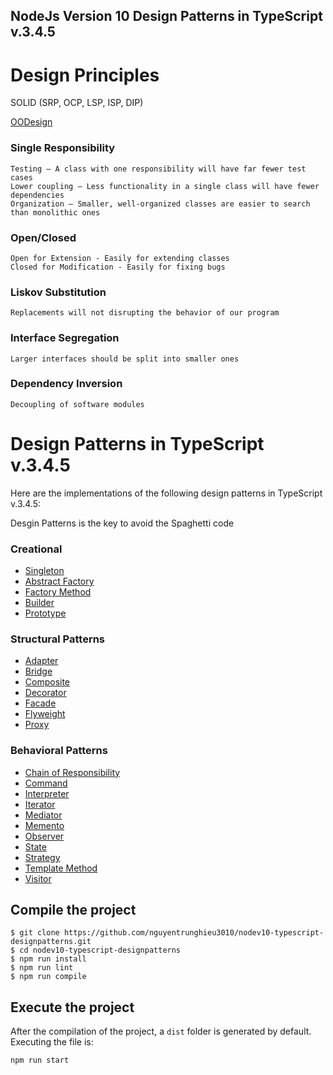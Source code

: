 
## NodeJs Version 10 Design Patterns in TypeScript v.3.4.5
# Design Principles #

SOLID (SRP, OCP, LSP, ISP, DIP)

[OODesign](https://www.oodesign.com/)

### Single Responsibility ###
    Testing – A class with one responsibility will have far fewer test cases
    Lower coupling – Less functionality in a single class will have fewer dependencies
    Organization – Smaller, well-organized classes are easier to search than monolithic ones
### Open/Closed ###
    Open for Extension - Easily for extending classes
    Closed for Modification - Easily for fixing bugs
### Liskov Substitution ###
    Replacements will not disrupting the behavior of our program
### Interface Segregation ###
    Larger interfaces should be split into smaller ones
### Dependency Inversion ###
    Decoupling of software modules

# Design Patterns in TypeScript v.3.4.5 #

Here are the implementations of the following design patterns in TypeScript v.3.4.5:

Desgin Patterns is the key to avoid the Spaghetti code

### Creational ###

* [Singleton](https://github.com/nguyentrunghieu3010/nodev10-typescript-designpatterns/tree/master/src/creational/singleton)
* [Abstract Factory](https://github.com/nguyentrunghieu3010/nodev10-typescript-designpatterns/tree/master/src/creational/abstract_factory)
* [Factory Method](https://github.com/nguyentrunghieu3010/nodev10-typescript-designpatterns/tree/master/src/creational/factory)
* [Builder](https://github.com/nguyentrunghieu3010/nodev10-typescript-designpatterns/tree/master/src/creational/builder)
* [Prototype](https://github.com/nguyentrunghieu3010/nodev10-typescript-designpatterns/tree/master/src/creational/prototype)


### Structural Patterns ###

* [Adapter](https://github.com/nguyentrunghieu3010/nodev10-typescript-designpatterns/tree/master/src/structural/adapter)
* [Bridge](https://github.com/nguyentrunghieu3010/nodev10-typescript-designpatterns/tree/master/src/singleton)
* [Composite](https://github.com/nguyentrunghieu3010/nodev10-typescript-designpatterns/tree/master/src/singleton)
* [Decorator](https://github.com/nguyentrunghieu3010/nodev10-typescript-designpatterns/tree/master/src/singleton)
* [Facade](https://github.com/nguyentrunghieu3010/nodev10-typescript-designpatterns/tree/master/src/singleton)
* [Flyweight](https://github.com/nguyentrunghieu3010/nodev10-typescript-designpatterns/tree/master/src/singleton)
* [Proxy](https://github.com/nguyentrunghieu3010/nodev10-typescript-designpatterns/tree/master/src/singleton)


### Behavioral Patterns ###

* [Chain of Responsibility](https://github.com/nguyentrunghieu3010/nodev10-typescript-designpatterns/tree/master/src/singleton)
* [Command](https://github.com/nguyentrunghieu3010/nodev10-typescript-designpatterns/tree/master/src/singleton)
* [Interpreter](https://github.com/nguyentrunghieu3010/nodev10-typescript-designpatterns/tree/master/src/singleton)
* [Iterator](https://github.com/nguyentrunghieu3010/nodev10-typescript-designpatterns/tree/master/src/singleton)
* [Mediator](https://github.com/nguyentrunghieu3010/nodev10-typescript-designpatterns/tree/master/src/singleton)
* [Memento](https://github.com/nguyentrunghieu3010/nodev10-typescript-designpatterns/tree/master/src/singleton)
* [Observer](https://github.com/nguyentrunghieu3010/nodev10-typescript-designpatterns/tree/master/src/singleton)
* [State](https://github.com/nguyentrunghieu3010/nodev10-typescript-designpatterns/tree/master/src/singleton)
* [Strategy](https://github.com/nguyentrunghieu3010/nodev10-typescript-designpatterns/tree/master/src/singleton)
* [Template Method](https://github.com/nguyentrunghieu3010/nodev10-typescript-designpatterns/tree/master/src/singleton)
* [Visitor](https://github.com/nguyentrunghieu3010/nodev10-typescript-designpatterns/tree/master/src/singleton)

## Compile the project

```
$ git clone https://github.com/nguyentrunghieu3010/nodev10-typescript-designpatterns.git
$ cd nodev10-typescript-designpatterns
$ npm run install
$ npm run lint
$ npm run compile
```

## Execute the project

After the compilation of the project, a `dist` folder is generated by default.
Executing the file is:

```
npm run start
```
